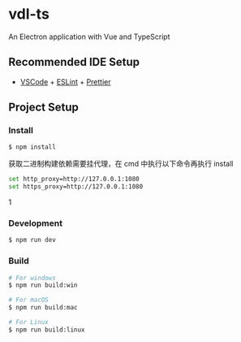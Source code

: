 # vdl-ts

An Electron application with Vue and TypeScript

## Recommended IDE Setup

- [VSCode](https://code.visualstudio.com/) + [ESLint](https://marketplace.visualstudio.com/items?itemName=dbaeumer.vscode-eslint) + [Prettier](https://marketplace.visualstudio.com/items?itemName=esbenp.prettier-vscode)

## Project Setup

### Install

```bash
$ npm install
```

获取二进制构建依赖需要挂代理，在 cmd 中执行以下命令再执行 install

```bash
set http_proxy=http://127.0.0.1:1080
set https_proxy=http://127.0.0.1:1080
```

1

### Development

```bash
$ npm run dev
```

### Build

```bash
# For windows
$ npm run build:win

# For macOS
$ npm run build:mac

# For Linux
$ npm run build:linux
```
